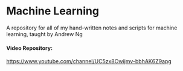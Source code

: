 # Machine Learning
A repository for all of my hand-written notes and scripts for machine learning, taught by Andrew Ng

#### Video Repository:
https://www.youtube.com/channel/UC5zx8Owijmv-bbhAK6Z9apg
